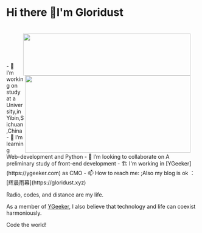 # Hi there 👋I'm Gloridust

<div>

<div style="padding: 20px;">
<img padding-top=20px; src="https://github-readme-stats.vercel.app/api?username=Gloridust&show_icons=true&hide_title=true&hide=contribs&include_all_commits=true&bg_color=4EBFFE,63C862,FFCA3D&title_color=f3f3f3&text_color=f3f3f3" align="right" height="110" width="440">
</div>

<br>

<div style="padding: 20px;">
<img padding-top=20px; src="https://github-readme-stats.vercel.app/api/top-langs/?username=Gloridust&hide=&hide_progress=true&langs_count=8&layout=compact&bg_color=4EBFFE,63C862,FFCA3D&title_color=f3f3f3&text_color=f3f3f3" align="right" height="203" width="435">
</div>
- 🔭 I’m working on study at a University,in Yibin,Sichuan,China
- 🌱 I’m learning Web-development and Python
- 👯 I’m looking to collaborate on A preliminary study of front-end development
- 🏗️ I'm working in [YGeeker](https://ygeeker.com) as CMO
- 📫 How to reach me: <Gloridust@gmail.com>;Also my blog is ok ：[辉晨雨幕](https://gloridust.xyz)

Radio, codes, and distance are my life.

As a member of [YGeeker](https://github.com/ygeeker), I also believe that technology and life can coexist harmoniously.

Code the world!

</div>
